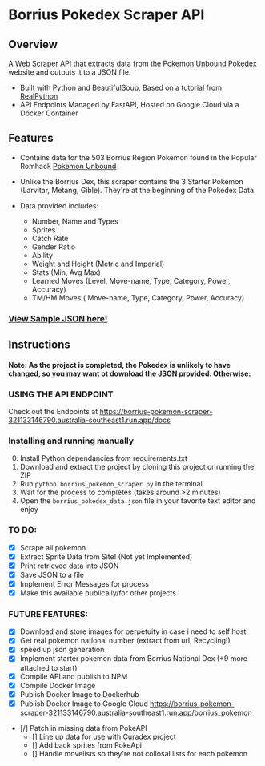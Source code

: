# Borrius Pokedex Scraper API

## Overview

A Web Scraper API that extracts data from the [Pokemon Unbound Pokedex](https://pokemonunbound.com/pokedex) website and outputs it to a JSON file.

- Built with Python and BeautifulSoup, Based on a tutorial from [RealPython](https://github.com/realpython/materials/blob/master/web-scraping-bs4/)
- API Endpoints Managed by FastAPI, Hosted on Google Cloud via a Docker Container

## Features

- Contains data for the 503 Borrius Region Pokemon found in the Popular Romhack [Pokemon Unbound](https://www.pokecommunity.com/threads/pok%C3%A9mon-unbound-completed.382178/)
- Unlike the Borrius Dex, this scraper contains the 3 Starter Pokemon (Larvitar, Metang, Gible). They're at the beginning of the Pokedex Data.

- Data provided includes:
  - Number, Name and Types
  - Sprites
  - Catch Rate
  - Gender Ratio
  - Ability
  - Weight and Height (Metric and Imperial)
  - Stats (Min, Avg Max)
  - Learned Moves (Level, Move-name, Type, Category, Power, Accuracy)
  - TM/HM Moves ( Move-name, Type, Category, Power, Accuracy)

### [View Sample JSON here!](https://borrius-pokemon-scraper-321133146790.australia-southeast1.run.app/docs)

## Instructions

#### Note: As the project is completed, the Pokedex is unlikely to have changed, so you may want ot download the [ JSON provided](https://github.com/nMckenryan/BorriusPokedexScraper/blob/main/borrius_pokedex_data.json). Otherwise:

### USING THE API ENDPOINT

Check out the Endpoints at https://borrius-pokemon-scraper-321133146790.australia-southeast1.run.app/docs

### Installing and running manually

0. Install Python dependancies from requirements.txt
1. Download and extract the project by cloning this project or running the ZIP
2. Run `python borrius_pokemon_scraper.py` in the terminal
3. Wait for the process to completes (takes around >2 minutes)
4. Open the `borrius_pokedex_data.json` file in your favorite text editor and enjoy

### TO DO:

- [x] Scrape all pokemon
- [x] Extract Sprite Data from Site! (Not yet Implemented)
- [x] Print retrieved data into JSON
- [x] Save JSON to a file
- [x] Implement Error Messages for process
- [x] Make this available publically/for other projects

### FUTURE FEATURES:

- [x] Download and store images for perpetuity in case i need to self host
- [x] Get real pokemon national number (extract from url, Recycling!)
- [x] speed up json generation
- [x] Implement starter pokemon data from Borrius National Dex (+9 more attached to start)
- [x] Compile API and publish to NPM
- [x] Compile Docker Image
- [x] Publish Docker Image to Dockerhub
- [x] Publish Docker Image to Google Cloud https://borrius-pokemon-scraper-321133146790.australia-southeast1.run.app/borrius_pokemon

- [/] Patch in missing data from PokeAPI
  - [] Line up data for use with Curadex project
  - [] Add back sprites from PokeApi
  - [] Handle movelists so they're not collosal lists for each pokemon
